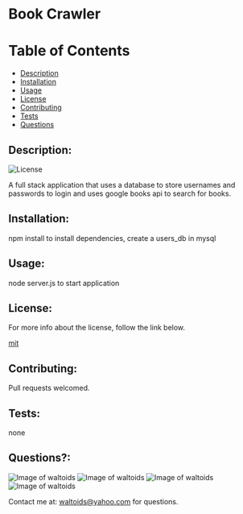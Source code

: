 # Book Crawler

# Table of Contents
- [Description](#description)
- [Installation](#installation)
- [Usage](#usage)
- [License](#license)
- [Contributing](#contributing)
- [Tests](#tests)
- [Questions](#questions)

## Description:
![License](https://img.shields.io/badge/License-mit-brightgreen.svg)

A full stack application that uses a database to store usernames and passwords to login and uses google books api to search for books.

## Installation:
npm install to install dependencies, create a users_db in mysql

## Usage:
node server.js to start application

## License:

For more info about the license, follow the link below.

[mit](https://opensource.org/licenses/mit)

## Contributing:
Pull requests welcomed.

## Tests:
none

## Questions?:

![Image of waltoids](https://avatars.githubusercontent.com/Amina-Seidi)
![Image of waltoids](https://avatars.githubusercontent.com/Carolenesw)
![Image of waltoids](https://avatars.githubusercontent.com/soverylarry)
![Image of waltoids](https://avatars.githubusercontent.com/waltoids)

Contact me at: waltoids@yahoo.com for questions.